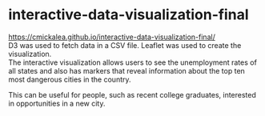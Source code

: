 # interactive-data-visualization-final
https://cmickalea.github.io/interactive-data-visualization-final/
<br>
D3 was used to fetch data in a CSV file. Leaflet was used to create the visualization.
<br>
The interactive visualization allows users to see the unemployment rates of all states and also has markers that reveal information about the top ten most dangerous cities in the country. 

This can be useful for people, such as recent college graduates, interested in opportunities in a new city.
